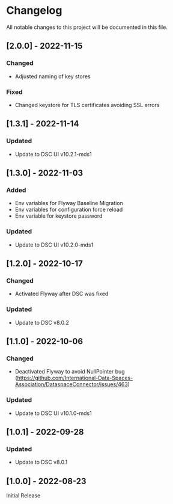 # Changelog
All notable changes to this project will be documented in this file.

## [2.0.0] - 2022-11-15

### Changed
- Adjusted naming of key stores

### Fixed
- Changed keystore for TLS certificates avoiding SSL errors


## [1.3.1] - 2022-11-14

### Updated
- Update to DSC UI v10.2.1-mds1


## [1.3.0] - 2022-11-03

### Added
- Env variables for Flyway Baseline Migration
- Env variables for configuration force reload
- Env variable for keystore password

### Updated
- Update to DSC UI v10.2.0-mds1


## [1.2.0] - 2022-10-17

### Changed
- Activated Flyway after DSC was fixed

### Updated
- Update to DSC v8.0.2


## [1.1.0] - 2022-10-06

### Changed
- Deactivated Flyway to avoid NullPointer bug (https://github.com/International-Data-Spaces-Association/DataspaceConnector/issues/463)

### Updated
- Update to DSC UI v10.1.0-mds1


## [1.0.1] - 2022-09-28

### Updated
- Update to DSC v8.0.1

## [1.0.0] - 2022-08-23
Initial Release

